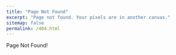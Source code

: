 ```yaml
---
title: "Page Not Found"
excerpt: "Page not found. Your pixels are in another canvas."
sitemap: false
permalink: /404.html
---
```


Page Not Found!